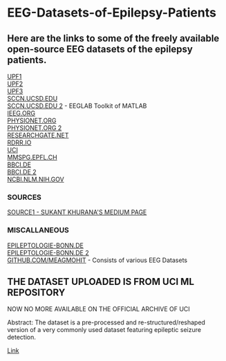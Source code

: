 # EEG-Datasets-of-Epilepsy-Patients

## Here are the links to some of the freely available open-source EEG datasets of the epilepsy patients.

[UPF1](https://www.upf.edu/web/ntsa/downloads/-/asset_publisher/xvT6E4pczrBw/content/2001-indications-of-nonlinear-deterministic-and-finite-dimensional-structures-in-time-series-of-brain-electrical-activity-dependence-on-recording-regi?inheritRedirect=false&redirect=https%3A%2F%2Fwww.upf.edu%2Fweb%2Fntsa%2Fdownloads%3Fp_p_id%3D101_INSTANCE_xvT6E4pczrBw%26p_p_lifecycle%3D0%26p_p_state%3Dnormal%26p_p_mode%3Dview%26p_p_col_id%3Dcolumn-1%26p_p_col_count%3D1)<br />
[UPF2](https://www.upf.edu/web/ntsa/downloads/-/asset_publisher/xvT6E4pczrBw/content/2012-nonrandomness-nonlinear-dependence-and-nonstationarity-of-electroencephalographic-recordings-from-epilepsy-patients?inheritRedirect=false&redirect=https%3A%2F%2Fwww.upf.edu%2Fweb%2Fntsa%2Fdownloads%3Fp_p_id%3D101_INSTANCE_xvT6E4pczrBw%26p_p_lifecycle%3D0%26p_p_state%3Dnormal%26p_p_mode%3Dview%26p_p_col_id%3Dcolumn-1%26p_p_col_count%3D1)<br />
[UPF3](https://www.upf.edu/web/ntsa/downloads/-/asset_publisher/xvT6E4pczrBw/content/eeg-database-macrocontacts-and-microwires-2020-coming-soon-?inheritRedirect=false&redirect=https%3A%2F%2Fwww.upf.edu%2Fweb%2Fntsa%2Fdownloads%3Fp_p_id%3D101_INSTANCE_xvT6E4pczrBw%26p_p_lifecycle%3D0%26p_p_state%3Dnormal%26p_p_mode%3Dview%26p_p_col_id%3Dcolumn-1%26p_p_col_count%3D1)<br />
[SCCN.UCSD.EDU](https://sccn.ucsd.edu/~arno/fam2data/publicly_available_EEG_data.html)<br />
[SCCN.UCSD.EDU 2](https://sccn.ucsd.edu/eeglab/index.php) - EEGLAB Toolkit of MATLAB <br/>
[IEEG.ORG](https://www.ieeg.org/)<br />
[PHYSIONET.ORG](https://physionet.org/content/siena-scalp-eeg/1.0.0/)<br />
[PHYSIONET.ORG 2](https://www.physionet.org/pn6/chbmit/) <br/>
[RESEARCHGATE.NET](https://www.researchgate.net/publication/273668112_Classification_of_Electroencephlography_EEG_Alcoholic_and_Control_Subjects_using_Machine_Learning_Ensemble_Methods) <br/>
[RDRR.IO](https://rdrr.io/cran/eegkitdata/man/eegdata.html) </br>
[UCI](https://kdd.ics.uci.edu/databases/eeg/eeg.data.html) </br>
[MMSPG.EPFL.CH](https://mmspg.epfl.ch/cms/page-58322.html) </br>
[BBCI.DE](http://www.bbci.de/competition/ii/) </br>
[BBCI.DE 2](http://www.bbci.de/competition/iii/#datasets) </br>
[NCBI.NLM.NIH.GOV](https://www.ncbi.nlm.nih.gov/pmc/articles/PMC5493744/) </br>

### SOURCES
[SOURCE1 - SUKANT KHURANA'S MEDIUM PAGE](https://medium.com/@sukantkhurana/public-data-sets-of-eeg-for-epilepsy-a9e9b03bd371) </br>

### MISCALLANEOUS

[EPILEPTOLOGIE-BONN.DE](http://epileptologie-bonn.de/cms/front_content.php?idcat=193&lang=3&changelang=3)<br />
[EPILEPTOLOGIE-BONN.DE 2](http://epileptologie-bonn.de/cms/front_content.php?idcat=193&lang=3&changelang=3) <br/>
[GITHUB.COM/MEAGMOHIT](https://github.com/meagmohit/EEG-Datasets) - Consists of various EEG Datasets <br/>

## THE DATASET UPLOADED IS FROM UCI ML REPOSITORY

NOW NO MORE AVAILABLE ON THE OFFICIAL ARCHIVE OF UCI

Abstract: The dataset is a pre-processed and re-structured/reshaped version of a very commonly used dataset featuring epileptic seizure detection.

[Link](http://archive.ics.uci.edu/ml/datasets/Epileptic+Seizure+Recognition)
